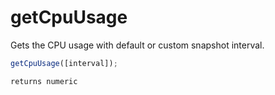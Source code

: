 # getCpuUsage

 Gets the CPU usage with default or custom snapshot interval.

```javascript
getCpuUsage([interval]);
```

```javascript
returns numeric
```

